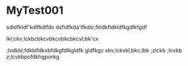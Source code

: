 # MyTest001
sdldfkldf'kdlfkdlfds
dsfldfkda'lfkdsl;fkldkfldkldfkgdlkfgdf

lkl;ckv;lckbcbkcvbkcvbkcbkcvl;bk'cx

;lvdkbl;fdkblfdkxbfdkgfdlkgldfk
gldfkgz
xkv;lckxkl;bkc;lbk
;zlckb
;lcvkb
z;lcvkbpofdkhgporkg
